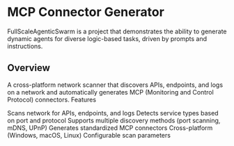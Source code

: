 # MCP Connector Generator

FullScaleAgenticSwarm is a project that demonstrates the ability to generate dynamic agents for diverse logic-based tasks, driven by prompts and instructions. 

## Overview
A cross-platform network scanner that discovers APIs, endpoints, and logs on a network and automatically generates MCP (Monitoring and Control Protocol) connectors.
Features

Scans network for APIs, endpoints, and logs
Detects service types based on port and protocol
Supports multiple discovery methods (port scanning, mDNS, UPnP)
Generates standardized MCP connectors
Cross-platform (Windows, macOS, Linux)
Configurable scan parameters